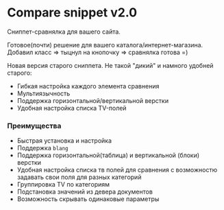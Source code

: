 # Compare snippet v2.0  
Сниппет-сравнялка для вашего сайта.

Готовое(почти) решение для вашего каталога/интернет-магазина.  
Добавил класс => тыцнул на кнопочку => сравнялка готова =)

Новая версия старого сниппета.
Не такой "дикий" и намного удобней старого:

* Гибкая настройка каждого элемента сравнения
* Мультиязычность
* Поддержка горизонтальной/вертикальной верстки
* Удобная настройка списка TV-полей

### Преимущества

* Быстрая установка и настройка
* Поддержка `blang`
* Поддержка горизонтальной(таблица) и вертикальной (блоки) верстки
* Удобная настройка списка тв полей для сравнения с возможностю задавать свои поля для разных категорий
* Группировка TV по категориям
* Подстановка значений из девера документов
* Возможность скрывать одинаковые параметры
